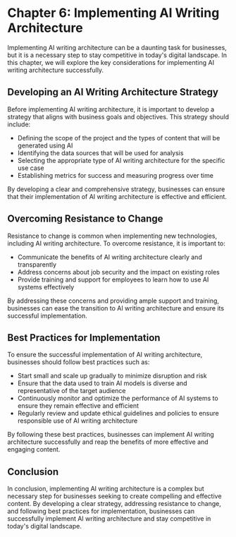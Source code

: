 Chapter 6: Implementing AI Writing Architecture
===============================================

Implementing AI writing architecture can be a daunting task for businesses, but it is a necessary step to stay competitive in today's digital landscape. In this chapter, we will explore the key considerations for implementing AI writing architecture successfully.

Developing an AI Writing Architecture Strategy
----------------------------------------------

Before implementing AI writing architecture, it is important to develop a strategy that aligns with business goals and objectives. This strategy should include:

* Defining the scope of the project and the types of content that will be generated using AI
* Identifying the data sources that will be used for analysis
* Selecting the appropriate type of AI writing architecture for the specific use case
* Establishing metrics for success and measuring progress over time

By developing a clear and comprehensive strategy, businesses can ensure that their implementation of AI writing architecture is effective and efficient.

Overcoming Resistance to Change
-------------------------------

Resistance to change is common when implementing new technologies, including AI writing architecture. To overcome resistance, it is important to:

* Communicate the benefits of AI writing architecture clearly and transparently
* Address concerns about job security and the impact on existing roles
* Provide training and support for employees to learn how to use AI systems effectively

By addressing these concerns and providing ample support and training, businesses can ease the transition to AI writing architecture and ensure its successful implementation.

Best Practices for Implementation
---------------------------------

To ensure the successful implementation of AI writing architecture, businesses should follow best practices such as:

* Start small and scale up gradually to minimize disruption and risk
* Ensure that the data used to train AI models is diverse and representative of the target audience
* Continuously monitor and optimize the performance of AI systems to ensure they remain effective and efficient
* Regularly review and update ethical guidelines and policies to ensure responsible use of AI writing architecture

By following these best practices, businesses can implement AI writing architecture successfully and reap the benefits of more effective and engaging content.

Conclusion
----------

In conclusion, implementing AI writing architecture is a complex but necessary step for businesses seeking to create compelling and effective content. By developing a clear strategy, addressing resistance to change, and following best practices for implementation, businesses can successfully implement AI writing architecture and stay competitive in today's digital landscape.

